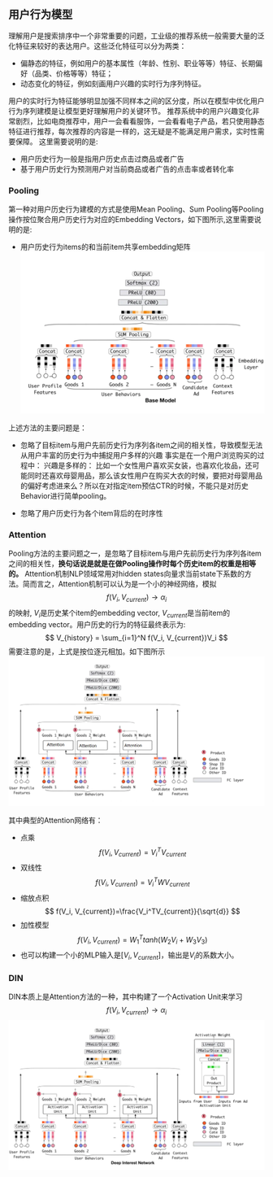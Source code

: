 <head>
    <script src="https://cdn.mathjax.org/mathjax/latest/MathJax.js?config=TeX-AMS-MML_HTMLorMML" type="text/javascript"></script>
    <script type="text/x-mathjax-config">
    	MathJax.Hub.Config({tex2jax: {
             inlineMath: [['$','$']],
             displayMath: [["\\(","\\)"],["\\[","\\]"]],
             processEscapes: true
           }
         });
    </script>
</head>

## 用户行为模型

理解用户是搜索排序中一个非常重要的问题，工业级的推荐系统一般需要大量的泛化特征来较好的表达用户。这些泛化特征可以分为两类：
- 偏静态的特征，例如用户的基本属性（年龄、性别、职业等等）特征、长期偏好（品类、价格等等）特征；
- 动态变化的特征，例如刻画用户兴趣的实时行为序列特征。

用户的实时行为特征能够明显加强不同样本之间的区分度，所以在模型中优化用户行为序列建模是让模型更好理解用户的关键环节。
推荐系统中的用户兴趣变化非常剧烈，比如电商推荐中，用户一会看看服饰，一会看看电子产品，若只使用静态特征进行推荐，每次推荐的内容是一样的，这无疑是不能满足用户需求，实时性需要保障。
这里需要说明的是:
- 用户历史行为一般是指用户历史点击过商品或者广告
- 基于用户历史行为预测用户对当前商品或者广告的点击率或者转化率

### Pooling
第一种对用户历史行为建模的方式是使用Mean Pooling、Sum Pooling等Pooling操作按位聚合用户历史行为对应的Embedding Vectors，如下图所示,这里需要说明的是:
- 用户历史行为items的和当前item共享embedding矩阵
![](images/2021-08-09-22-11-19.png)

上述方法的主要问题是：
* 忽略了目标item与用户先前历史行为序列各item之间的相关性，导致模型无法从用户丰富的历史行为中捕捉用户多样的兴趣
事实是在一个用户浏览购买的过程中：
兴趣是多样的：
比如一个女性用户喜欢买女装，也喜欢化妆品，还可能同时还喜欢母婴用品，那么该女性用户在购买大衣的时候，要把对母婴用品的偏好考虑进来么？所以在对指定item预估CTR的时候，不能只是对历史Behavior进行简单pooling。

* 忽略了用户历史行为各个item背后的在时序性

### Attention
Pooling方法的主要问题之一，是忽略了目标item与用户先前历史行为序列各item之间的相关性，**换句话说是就是在做Pooling操作时每个历史item的权重是相等的。**
Attention机制NLP领域常用对hidden states向量求当前state下系数的方法。简而言之，Attention机制可以认为是一个小的神经网络，模拟
$$
    f(V_i, V_{current})\rightarrow\alpha_i
$$
的映射, $V_i$是历史某个item的embedding vector, $V_{current}$是当前item的embedding vector。用户历史的行为的特征最终表示为:
$$
    V_{history} = \sum_{i=1}^N f(V_i, V_{current})V_i
$$
需要注意的是，上式是按位逐元相加。如下图所示
![](images/2021-08-09-23-04-23.png)

其中典型的Attention网络有：
- 点乘
$$
     f(V_i, V_{current})=V_i^TV_{current}
$$
- 双线性
$$
    f(V_i, V_{current}) = V_i^T W  V_{current}
$$
- 缩放点积
$$
    f(V_i, V_{current})=\frac{V_i^TV_{current}}{\sqrt{d}}
$$
- 加性模型
$$
    f(V_i, V_{current})=W_1^Ttanh(W_2 V_i+ W_3 V_3)
$$
- 也可以构建一个小的MLP输入是$[V_i, V_{current}]$，输出是$V_i$的系数大小。

### DIN
DIN本质上是Attention方法的一种，其中构建了一个Activation Unit来学习
$$
    f(V_i, V_{current})\rightarrow\alpha_i
$$
![](images/2021-08-09-23-34-18.png)
